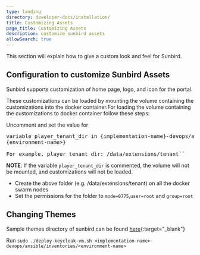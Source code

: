 ```yaml
---
type: landing
directory: developer-docs/installation/
title: Customizing Assets
page_title: Customizing Assets
description: customize sunbird assets
allowSearch: true
---
```

This section will explain how to give a custom look and feel for Sunbird.

## Configuration to customize Sunbird Assets

Sunbird supports customization of home page, logo, and icon for the portal. 

These customizations can be loaded by mounting the volume containing the customizations into the docker container.For loading the volume containing the customizations to docker container follow these steps:

Uncomment and set the value for 
<pre>
variable player_tenant_dir in {implementation-name}-devops/ansible/inventories/{environment-name}/group_vars/
{environment-name>}

For example, player_tenant_dir: /data/extensions/tenant``
</pre>

**NOTE**: If the variable `player_tenant_dir` is commented, the volume will not be mounted, and customizations will not be loaded.

- Create the above folder (e.g. /data/extensions/tenant) on all the docker swarm nodes 
- Set the permissions for the folder to `mode=0775`,`user=root` and `group=root`

## Changing Themes

Sample themes directory of sunbird can be  found [here](https://github.com/project-sunbird/sunbird-devops/tree/master/ansible/artifacts){:target="_blank"}

Run `sudo ./deploy-keycloak-vm.sh <implementation-name>-devops/ansible/inventories/<environment-name>`
